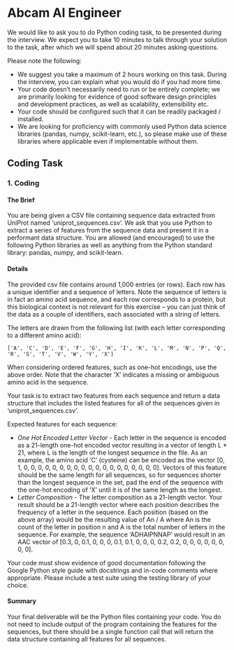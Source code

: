 # Abcam AI Engineer

We would like to ask you to do Python coding task, to be presented during the interview. We
expect you to take 10 minutes to talk through your solution to the task, after which we will
spend about 20 minutes asking questions.

Please note the following:

* We suggest you take a maximum of 2 hours working on this task. During the interview, you
  can explain what you would do if you had more time.
* Your code doesn’t necessarily need to run or be entirely complete; we are primarily looking for
  evidence of good software design principles and development practices, as well as scalability,
  extensibility etc.
* Your code should be configured such that it can be readily packaged / installed.
* We are looking for proficiency with commonly used Python data science libraries (pandas, numpy,
  scikit-learn, etc.), so please make use of these libraries where applicable even if implementable
  without them.

## Coding Task

### 1. Coding

#### The Brief

You are being given a CSV file containing sequence data extracted from UniProt named
‘uniprot_sequences.csv’. We ask that you use Python to extract a series of features from the
sequence data and present it in a performant data structure. You are allowed (and encouraged) to
use the following Python libraries as well as anything from the Python standard library: pandas,
numpy, and scikit-learn.

#### Details

The provided csv file contains around 1,000 entries (or rows). Each row has a unique identifier and
a sequence of letters. Note the sequence of letters is in fact an amino acid sequence, and each row
corresponds to a protein, but this biological context is not relevant for this exercise – you can
just think of the data as a couple of identifiers, each associated with a string of letters.

The letters are drawn from the following list (with each letter corresponding to a different amino
acid):

``` 
['A', 'C', 'D', 'E', 'F', 'G', 'H', 'I', 'K', 'L', 'M', 'N', 'P', 'Q', 'R', 'S', 'T', 'V', 'W', 'Y', 'X'] 
```

When considering ordered features, such as one-hot encodings, use the above order. Note that the
character ‘X’ indicates a missing or ambiguous amino acid in the sequence.

Your task is to extract two features from each sequence and return a data structure that includes
the listed features for all of the sequences given in ‘uniprot_sequences.csv’.

Expected features for each sequence:

* *One Hot Encoded Letter Vector* - Each letter in the sequence is encoded as a 21-length one-hot
  encoded vector resulting in a vector of length L * 21, where L is the length of the longest
  sequence in the file. As an example, the amino acid ‘C’ (cysteine) can be encoded as the
  vector [0, 1, 0, 0, 0, 0, 0, 0, 0, 0, 0, 0, 0, 0, 0, 0, 0, 0, 0, 0, 0].
  Vectors of this feature should be the same length for all sequences, so for sequences shorter
  than the longest sequence in the set, pad the end of the sequence with the one-hot encoding of
  ‘X’ until it is of the same length as the longest.
* *Letter Composition* - The letter composition as a 21-length vector.
  Your result should be a 21-length vector where each position describes the frequency of a letter
  in the sequence. Each position (based on the above array) would be the resulting value of An / A
  where An is the count of the letter in position n and A is the total number of letters in the
  sequence. For example, the sequence ‘ADHAIPNNAP’ would result in an AAC vector
  of [0.3, 0, 0.1, 0, 0, 0, 0.1, 0.1, 0, 0, 0, 0.2, 0.2, 0, 0, 0, 0, 0, 0, 0, 0].

Your code must show evidence of good documentation following the Google Python style guide with
docstrings and in-code comments where appropriate.
Please include a test suite using the testing library of your choice.

#### Summary

Your final deliverable will be the Python files containing your code.
You do not need to include output of the program containing the features for the sequences, but
there should be a single function call that will return the data structure containing all features
for all sequences. 
